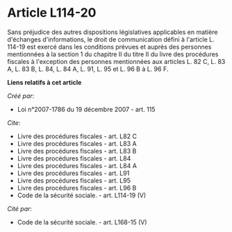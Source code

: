 # Article L114-20

Sans préjudice des autres dispositions législatives applicables en matière d'échanges d'informations, le droit de
communication défini à l'article L. 114-19 est exercé dans les conditions prévues et auprès des personnes mentionnées à la
section 1 du chapitre II du titre II du livre des procédures fiscales à l'exception des personnes mentionnées aux articles L.
82 C, L. 83 A, L. 83 B, L. 84, L. 84 A, L. 91, L. 95 et L. 96 B à L. 96 F.

**Liens relatifs à cet article**

_Créé par_:

  - Loi n°2007-1786 du 19 décembre 2007 - art. 115

_Cite_:

  - Livre des procédures fiscales - art. L82 C
  - Livre des procédures fiscales - art. L83 A
  - Livre des procédures fiscales - art. L83 B
  - Livre des procédures fiscales - art. L84
  - Livre des procédures fiscales - art. L84 A
  - Livre des procédures fiscales - art. L91
  - Livre des procédures fiscales - art. L95
  - Livre des procédures fiscales - art. L96 B
  - Code de la sécurité sociale. - art. L114-19 (V)

_Cité par_:

  - Code de la sécurité sociale. - art. L168-15 (V)
